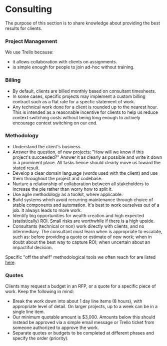 # Consulting

The purpose of this section is to share knowledge about providing the best results for clients.

### Project Management

We use Trello because:
  * it allows collaboration with clients on assignments.
  * is simple enough for people to join ad-hoc without training.

### Billing
  * By default, clients are billed monthly based on consultant timesheets.
  * In some cases, specific projects may implement a custom billing contract such as a flat rate for a specfic statement of work.
  * Any technical work done for a client is rounded up to the nearest hour. This is intended as a reasonable incentive for clients to help us reduce context switching costs without being long enough to actively encourage context switching on our end.

### Methodology
  * Understand the client's business.
  * Answer the question, of new projects: "How will we know if this project's succeeded?" Answer it as clearly as possible and write it down in a prominent place. All tasks hence should clearly move us toward the stated result.
  * Develop a clear domain language (words used with the client) and use them throughout the project and codebase.
  * Nurture a relationship of collaboration between all stakeholders to increase the pie rather than worry how to split it.
  * Use agile methodology as a toolkit, where applicable.
  * Build systems which avoid recurring maintenance through choice of stable components and automation. It's best to work ourselves out of a job. It always leads to more work.
  * Identify big opportunities for wealth creation and high expected (statistically) ROI. Small risks are worthwhile if there is a high upside.
  * Consultants (technical or non) work directly with clients, and no intermediary. The consultant must learn when is appropriate to escalate, such as: before providing a quote or estimate of new work; when in doubt about the best way to capture ROI; when uncertain about an impactiful decision.

Specific "off the shelf" methodological tools we often reach for are listed [here](./METHODOLOGY.md).

### Quotes
Clients may request a budget in an RFP, or a quote for a specific piece of work. Keep the following in mind:
  * Break the work down into about 1 day line items (8 hours), with appropriate level of detail. On larger projects, up to a week can be in a single line item.
  * Our minimum quotable amount is $3,000. Amounts below this should instead be approved via a simple email message or Trello ticket from someone authorized to approve the work.
  * Separate quotes or budgets to be completed at different phases and specify the order (priority).
